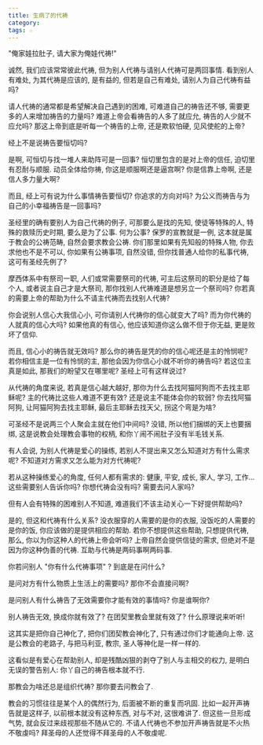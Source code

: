 ```yaml
---
title: 生病了的代祷
category: 
tags: ☆
---
```


"俺家娃拉肚子, 请大家为俺娃代祷!"

诚然, 我们应该常常彼此代祷, 但为别人代祷与请别人代祷可是两回事情. 看到别人有难处, 为其代祷是应该的, 是有益的, 但若是自己有难处, 请别人为自己代祷有益吗?

请人代祷的通常都是希望解决自己遇到的困难, 可难道自己的祷告还不够, 需要更多的人来增加祷告的力量吗? 难道上帝会看祷告的人多了就应允, 祷告的人少就不应允吗? 那这上帝到底是听每一个祷告的上帝, 还是欺软怕硬, 见风使舵的上帝?

经上不是说祷告要恒切吗?

是啊, 可恒切与找一堆人来助阵可是一回事? 恒切里包含的是对上帝的信任, 迫切里有忍耐与顺服. 动员全体给你祷, 你这是顺服啊还是逼宫啊? 你是信靠上帝啊, 还是信人多力量大啊?

而且, 经上可有说为什么事情祷告要恒切? 你追求的方向对吗? 为公义而祷告与为自己的小幸福祷告是一回事吗?

圣经里的确有要别人为自己代祷的例子, 可那要么是找的先知, 使徒等特殊的人, 特殊的救赎历史时期, 要么是为了公事. 何为公事? 保罗的宣教就是一例, 这本就是属于教会的公祷范畴, 自然会要求教会公祷. 你们那里如果有先知般的特殊人物, 你去求他也不是不可以, 你如果有公祷事项, 自然没错, 但你找普通人给你的私事代祷, 这可有圣经先例了?

摩西体系中有祭司一职, 人们或常需要祭司的代祷, 可主后这祭司的职分是给了每个人, 或者说主自己才是大祭司, 那你找别人代祷难道是想另立一个祭司吗? 你若真的需要上帝的帮助为什么不请主代祷而去找别人代祷?

你会说别人信心大我信心小, 可你请别人代祷你的信心就变大了吗? 而为你代祷的人就真的信心大吗? 如果他真的有信心, 他应该知道你这么做不但于你无益, 更是败坏了信仰.

而且, 信心小的祷告就无效吗? 那么你的祷告是凭的你的信心呢还是主的怜悯呢? 若你相信主是一位有怜悯的主, 那他会因为你信心小就不听你的祷告吗? 若这位主真是如此, 那我们的盼望又在哪里呢? 圣经上可有这样说过?

从代祷的角度来说, 若真是信心越大越好, 那你为什么去找阿猫阿狗而不去找主耶稣呢? 主的代祷比这些人难道不更有效? 还是说主不能体会你的软弱? 你去找阿猫阿狗, 让阿猫阿狗去找主耶稣, 最后主耶稣去找天父, 拐这个弯是为啥?

可圣经不是说两三个人聚会主就在他们中间吗? 没错, 所以他们捆绑的天上也要捆绑, 这是说教会处理教会事物的权柄, 和你丫闹不闹肚子没有半毛钱关系.

有人会说, 为别人代祷是爱心的操练, 若别人不提出来又怎么知道对方有什么需求呢? 不知道对方需求又怎么能为对方代祷呢?

若从这种操练爱心的角度, 任何人都有需求的: 健康, 平安, 成长, 家人, 学习, 工作... 这些需要别人告诉你吗? 你想代祷会没有吗? 需要去问人家吗?

但有人会有特殊的困难别人不知道, 难道我们不该主动关心一下好提供帮助吗?

是的, 但这和代祷有什么关系? 没衣服穿的人需要的是你的衣服, 没饭吃的人需要的是你的饭,  你应该做的是提供相应的帮助. 若你不想提供这些帮助, 只想提供代祷, 那么, 你以为你这种人的代祷上帝会听吗? 上帝自然会提供信徒的需求, 但绝对不是因为你这种伪善的代祷. 互助与代祷是两码事啊两码事.

你若问别人 "你有什么代祷事项" ? 到底是在问什么?

是问对方有什么物质上生活上的需要吗? 那你不会直接问啊?

是问别人有什么祷告了无效需要你才能有效的事情吗? 你是谁啊你?

别人祷告无效, 换成你就有效了? 在团契里教会里就有效了? 什么原理说来听听!

这其实是把你自己神化了, 把你们团契教会神化了, 只有通过你们才能通向上帝. 这是公教会的老路子, 与把马利亚, 教宗, 圣人等神化是一样一样的.

这看似是有爱心在帮助别人, 却是残酷凶狠的剥夺了别人与主相交的权力, 是明白无误的警告别人: 你丫自己的祷告根本就不行.

那教会为啥还总是组织代祷? 那你要去问教会了.

教会的习惯往往是某个人的偶然行为, 后面被不断的重复而巩固. 比如一起开声祷告就是这样子, 以前根本就没有这种东西, 对与不对, 这很难讲了. 但这些一旦形成气势, 就会反过来歧视那些不随从它的. 不请人代祷也不参加开声祷告就是不火热不敬虔吗? 拜圣母的人还觉得不拜圣母的人不敬虔呢.
